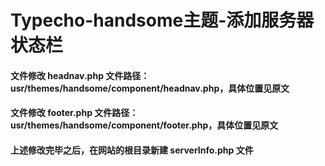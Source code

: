 # Typecho-handsome主题-添加服务器状态栏 
#### 文件修改 headnav.php 文件路径：usr/themes/handsome/component/headnav.php，具体位置见原文
#### 文件修改 footer.php 文件路径：usr/themes/handsome/component/footer.php，具体位置见原文
#### 上述修改完毕之后，在网站的根目录新建 serverInfo.php 文件
